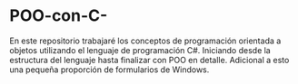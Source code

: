 # POO-con-C-
En este repositorio trabajaré los conceptos de programación orientada a objetos utilizando el lenguaje de programación C#. Iniciando desde la estructura del lenguaje hasta finalizar con POO en detalle. Adicional a esto una pequeña proporción de formularios de Windows.
